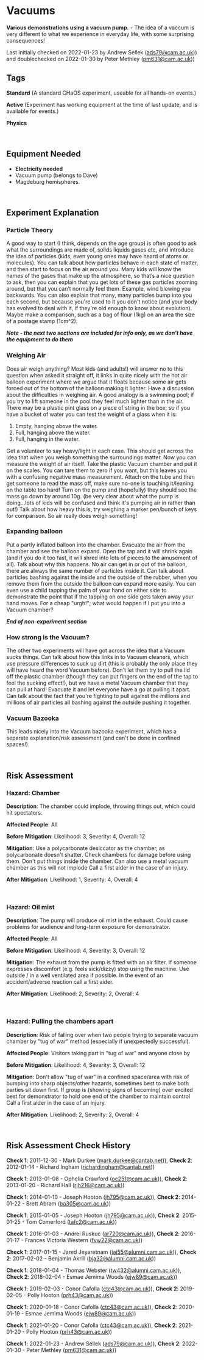 # Vacuums

**Various demonstrations using a vacuum pump.** - The idea of a vaccum is very different to what we experience in everyday life, with some surprising consequences!

Last initially checked on 2022-01-23 by Andrew Sellek (ads79@cam.ac.uk)) and doublechecked on 2022-01-30 by Peter Methley (pm631@cam.ac.uk))

## Tags
<!--- Start Tags (DO NOT REMOVE THIS COMMENT) --->

**Standard** (A standard CHaOS experiment, useable for all hands-on events.)

**Active** (Experiment has working equipment at the time of last update, and is available for events.)

**Physics**
<!--- End Tags (DO NOT REMOVE THIS COMMENT) --->

<br/>

## Equipment Needed 
- **Electricity needed**
- Vacuum pump (belongs to Dave)
- Magdeburg hemispheres.

<br/>

## Experiment Explanation 

### Particle Theory



A good way to start (I think, depends on the age group) is often good to ask what the surroundings are made of, solids liquids gases etc, and introduce the idea of particles (kids, even young ones may have heard of atoms or molecules). You can talk about how particles behave in each state of matter, and then start to focus on the air around you. Many kids will know the names of the gases that make up the atmosphere, so that’s a nice question to ask, then you can explain that you get lots of these gas particles zooming around, but that you can’t normally feel them. Example, wind blowing you backwards. You can also explain that many, many particles bump into you each second, but because you're used to it you don't notice (and your body has evolved to deal with it, if they're old enough to know about evolution). Maybe make a comparison, such as a bag of flour (1kg) on an area the size of a postage stamp (1cm^2).

***Note - the next two sections are included for info only, as we don't have the equipment to do them***

### Weighing Air


Does air weigh anything? Most kids (and adults!) will answer no to this question when asked it straight off, it links in quite nicely with the hot air balloon experiment where we argue that it floats because some air gets forced out of the bottom of the balloon making it lighter. Have a discussion about the difficulties in weighing air. A good analogy is a swimming pool; if you try to lift someone in the pool they feel much lighter than in the air. There may be a plastic pint glass on a piece of string in the box; so if you have a bucket of water you can test the weight of a glass when it is:

1. Empty, hanging above the water.
2. Full, hanging above the water.
3. Full, hanging in the water.



Get a volunteer to say heavy/light in each case. This should get across the idea that when you weigh something the surroundings matter. Now you can measure the weight of air itself. Take the plastic Vacuum chamber and put it on the scales. You can tare them to zero if you want, but this leaves you with a confusing negative mass measurement. Attach on the tube and then get someone to read the mass off, make sure no-one is touching it/leaning on the table too hard! Turn on the pump and (hopefully) they should see the mass go down by around 10g. (be very clear about what the pump is doing...lots of kids will be confused and think it's pumping air in rather than out!) Talk about how heavy this is, try weighing a marker pen/bunch of keys for comparison. So air really does weigh something!

### Expanding balloon


Put a partly inflated balloon into the chamber. Evacuate the air from the chamber and see the balloon expand. Open the tap and it will shrink again (and if you do it too fast, it will shred into lots of pieces to the amusement of all). Talk about why this happens. No air can get in or out of the balloon, there are always the same number of particles inside it. Can talk about particles bashing against the inside and the outside of the rubber, when you remove them from the outside the balloon can expand more easily. You can even use a child tapping the palm of your hand on either side to demonstrate the point that if the tapping on one side gets taken away your hand moves. For a cheap "urgh!"; what would happen if I put you into a Vacuum chamber?

***End of non-experiment section***

### How strong is the Vacuum?


The other two experiments will have got across the idea that a Vacuum sucks things. Can talk about how this links in to Vacuum cleaners, which use pressure differences to suck up dirt (this is probably the only place they will have heard the word Vacuum before). Don't let them try to pull the lid off the plastic chamber (though they can put fingers on the end of the tap to feel the sucking effect!), but we have a metal Vacuum chamber that they can pull at hard! Evacuate it and let everyone have a go at pulling it apart. Can talk about the fact that you're fighting to pull against the millions and millions of air particles all bashing against the outside pushing it together.

### Vacuum Bazooka


This leads nicely into the Vacuum bazooka experiment, which has a separate explanation/risk assessment (and can't be done in confined spaces!).

<br/>

## Risk Assessment

### **Hazard**: Chamber

**Description**: The chamber could implode, throwing things out, which could hit spectators.

**Affected People**: All

**Before Mitigation**: Likelihood: 3, Severity: 4, Overall: 12

**Mitigation**: Use a polycarbonate desiccator as the chamber, as polycarbonate doesn't shatter. Check chambers for damage before using them. Don't put things inside the chamber.
Can also use a metal vacuum chamber as this will not implode
Call a first aider in the case of an injury.

**After Mitigation**: Likelihood: 1, Severity: 4, Overall: 4

<br/>

### **Hazard**: Oil mist

**Description**: The pump will produce oil mist in the exhaust.  Could cause problems for audience and long-term exposure for demonstrator.

**Affected People**: All

**Before Mitigation**: Likelihood: 4, Severity: 3, Overall: 12

**Mitigation**: The exhaust from the pump is fitted with an air filter.
If someone expresses discomfort (e.g. feels sick/dizzy) stop using the machine.
Use outside / in a well ventilated area if possible.
In the event of an accident/adverse reaction call a first aider.

**After Mitigation**: Likelihood: 2, Severity: 2, Overall: 4

<br/>

### **Hazard**: Pulling the chambers apart

**Description**: Risk of falling over when two people trying to separate vacuum chamber by "tug of war" method (especially if unexpectedly successful).

**Affected People**: Visitors taking part in "tug of war" and anyone close by

**Before Mitigation**: Likelihood: 4, Severity: 3, Overall: 12

**Mitigation**: Don't allow "tug of war" in a confined space/area with risk of bumping into sharp objects/other hazards, sometimes best to make both parties sit down first. If group is (showing signs of becoming) over excited best for demonstrator to hold one end of the chamber to maintain control
Call a first aider in the case of an injury.

**After Mitigation**: Likelihood: 2, Severity: 2, Overall: 4

<br/>

## Risk Assessment Check History 

**Check 1**: 2011-12-30 - Mark Durkee (mark.durkee@cantab.net)), **Check 2**: 2012-01-14 - Richard Ingham (richardingham@cantab.net))

**Check 1**: 2013-01-08 - Ophelia Crawford (oc251@cam.ac.uk)), **Check 2**: 2013-01-20 - Richard Hall (rjh216@cam.ac.uk))

**Check 1**: 2014-01-10 - Joseph Hooton (jh795@cam.ac.uk)), **Check 2**: 2014-01-22 - Brett Abram (ba305@cam.ac.uk))

**Check 1**: 2015-01-05 - Joseph Hooton (jh795@cam.ac.uk)), **Check 2**: 2015-01-25 - Tom Comerford (tafc2@cam.ac.uk))

**Check 1**: 2016-01-03 - Andrei Ruskuc (ar720@cam.ac.uk)), **Check 2**: 2016-01-17 - Frances Victoria Western (fvw22@cam.ac.uk))

**Check 1**: 2017-01-15 - Jared Jeyaretnam (jaj55@alumni.cam.ac.uk)), **Check 2**: 2017-02-02 - Benjamin Akrill (bja32@alumni.cam.ac.uk))

**Check 1**: 2018-01-04 - Thomas Webster (tw432@alumni.cam.ac.uk)), **Check 2**: 2018-02-04 - Esmae Jemima Woods (ejw89@cam.ac.uk))

**Check 1**: 2019-02-03 - Conor Cafolla (ctc43@cam.ac.uk)), **Check 2**: 2019-02-05 - Polly Hooton (prh43@cam.ac.uk))

**Check 1**: 2020-01-18 - Conor Cafolla (ctc43@cam.ac.uk)), **Check 2**: 2020-01-19 - Esmae Jemima Woods (ejw89@cam.ac.uk))

**Check 1**: 2021-01-20 - Conor Cafolla (ctc43@cam.ac.uk)), **Check 2**: 2021-01-20 - Polly Hooton (prh43@cam.ac.uk))

**Check 1**: 2022-01-23 - Andrew Sellek (ads79@cam.ac.uk)), **Check 2**: 2022-01-30 - Peter Methley (pm631@cam.ac.uk))